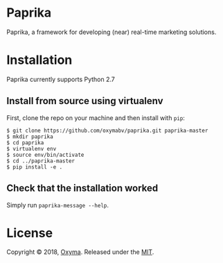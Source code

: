 Paprika
========

Paprika, a framework for developing (near) real-time marketing solutions.

# Installation
Paprika currently supports Python 2.7

## Install from source using virtualenv

First, clone the repo on your machine and then install with `pip`:

```
$ git clone https://github.com/oxymabv/paprika.git paprika-master
$ mkdir paprika
$ cd paprika
$ virtualenv env
$ source env/bin/activate
$ cd ../paprika-master
$ pip install -e .
```

## Check that the installation worked

Simply run `paprika-message --help`.


# License
Copyright © 2018, [Oxyma](https://www.oxyma.nl).
Released under the [MIT](LICENSE).
